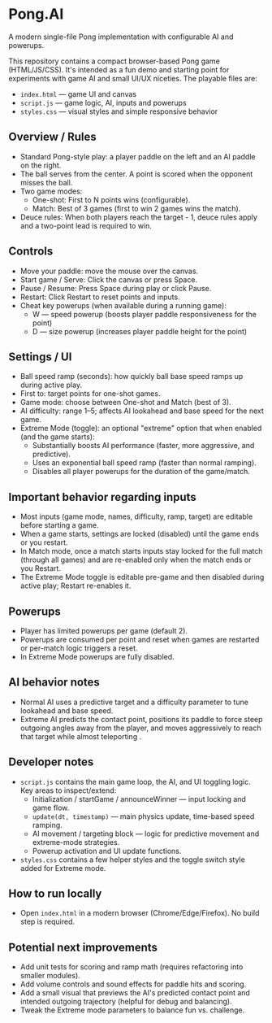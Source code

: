 # Pong.AI 

A modern single-file Pong implementation with configurable AI and powerups.

This repository contains a compact browser-based Pong game (HTML/JS/CSS). It's intended as a fun demo and starting point for experiments with game AI and small UI/UX niceties. The playable files are:

- `index.html` — game UI and canvas
- `script.js` — game logic, AI, inputs and powerups
- `styles.css` — visual styles and simple responsive behavior

Overview / Rules
----------------
- Standard Pong-style play: a player paddle on the left and an AI paddle on the right.
- The ball serves from the center. A point is scored when the opponent misses the ball.
- Two game modes:
  - One-shot: First to N points wins (configurable).
  - Match: Best of 3 games (first to win 2 games wins the match).
- Deuce rules: When both players reach the target - 1, deuce rules apply and a two-point lead is required to win.

Controls
--------
- Move your paddle: move the mouse over the canvas.
- Start game / Serve: Click the canvas or press Space.
- Pause / Resume: Press Space during play or click Pause.
- Restart: Click Restart to reset points and inputs.
- Cheat key powerups (when available during a running game):
  - W — speed powerup (boosts player paddle responsiveness for the point)
  - D — size powerup (increases player paddle height for the point)

Settings / UI
-------------
- Ball speed ramp (seconds): how quickly ball base speed ramps up during active play.
- First to: target points for one-shot games.
- Game mode: choose between One-shot and Match (best of 3).
- AI difficulty: range 1–5; affects AI lookahead and base speed for the next game.
- Extreme Mode (toggle): an optional "extreme" option that when enabled (and the game starts):
  - Substantially boosts AI performance (faster, more aggressive, and predictive).
  - Uses an exponential ball speed ramp (faster than normal ramping).
  - Disables all player powerups for the duration of the game/match.

Important behavior regarding inputs
----------------------------------
- Most inputs (game mode, names, difficulty, ramp, target) are editable before starting a game.
- When a game starts, settings are locked (disabled) until the game ends or you restart.
- In Match mode, once a match starts inputs stay locked for the full match (through all games) and are re-enabled only when the match ends or you Restart.
- The Extreme Mode toggle is editable pre-game and then disabled during active play; Restart re-enables it.

Powerups
--------
- Player has limited powerups per game (default 2).
- Powerups are consumed per point and reset when games are restarted or per-match logic triggers a reset.
- In Extreme Mode powerups are fully disabled.

AI behavior notes
-----------------
- Normal AI uses a predictive target and a difficulty parameter to tune lookahead and base speed.
- Extreme AI predicts the contact point, positions its paddle to force steep outgoing angles away from the player, and moves aggressively to reach that target while almost teleporting .

Developer notes
---------------
- `script.js` contains the main game loop, the AI, and UI toggling logic. Key areas to inspect/extend:
  - Initialization / startGame / announceWinner — input locking and game flow.
  - `update(dt, timestamp)` — main physics update, time-based speed ramping.
  - AI movement / targeting block — logic for predictive movement and extreme-mode strategies.
  - Powerup activation and UI update functions.
- `styles.css` contains a few helper styles and the toggle switch style added for Extreme mode.

How to run locally
------------------
- Open `index.html` in a modern browser (Chrome/Edge/Firefox). No build step is required.

Potential next improvements
---------------------------
- Add unit tests for scoring and ramp math (requires refactoring into smaller modules).
- Add volume controls and sound effects for paddle hits and scoring.
- Add a small visual that previews the AI's predicted contact point and intended outgoing trajectory (helpful for debug and balancing).
- Tweak the Extreme mode parameters to balance fun vs. challenge.
